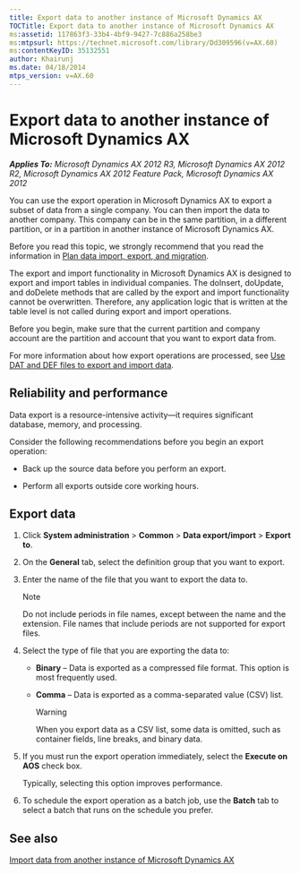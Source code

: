 ```yaml
---
title: Export data to another instance of Microsoft Dynamics AX
TOCTitle: Export data to another instance of Microsoft Dynamics AX
ms:assetid: 117863f3-33b4-4bf9-9427-7c886a258be3
ms:mtpsurl: https://technet.microsoft.com/library/Dd309596(v=AX.60)
ms:contentKeyID: 35132551
author: Khairunj
ms.date: 04/18/2014
mtps_version: v=AX.60
---
```


# Export data to another instance of Microsoft Dynamics AX 


_**Applies To:** Microsoft Dynamics AX 2012 R3, Microsoft Dynamics AX 2012 R2, Microsoft Dynamics AX 2012 Feature Pack, Microsoft Dynamics AX 2012_

You can use the export operation in Microsoft Dynamics AX to export a subset of data from a single company. You can then import the data to another company. This company can be in the same partition, in a different partition, or in a partition in another instance of Microsoft Dynamics AX.

Before you read this topic, we strongly recommend that you read the information in [Plan data import, export, and migration](plan-data-import-export-and-migration.md).

The export and import functionality in Microsoft Dynamics AX is designed to export and import tables in individual companies. The doInsert, doUpdate, and doDelete methods that are called by the export and import functionality cannot be overwritten. Therefore, any application logic that is written at the table level is not called during export and import operations.

Before you begin, make sure that the current partition and company account are the partition and account that you want to export data from.

For more information about how export operations are processed, see [Use DAT and DEF files to export and import data](use-dat-and-def-files-to-export-and-import-data.md).

## Reliability and performance

Data export is a resource-intensive activity—it requires significant database, memory, and processing.

Consider the following recommendations before you begin an export operation:

  - Back up the source data before you perform an export.

  - Perform all exports outside core working hours.

## Export data

1.  Click **System administration** \> **Common** \> **Data export/import** \> **Export to**.

2.  On the **General** tab, select the definition group that you want to export.

3.  Enter the name of the file that you want to export the data to.
    

    > [!NOTE]
    > <P>Do not include periods in file names, except between the name and the extension. File names that include periods are not supported for export files.</P>



4.  Select the type of file that you are exporting the data to:
    
      - **Binary** – Data is exported as a compressed file format. This option is most frequently used.
    
      - **Comma** – Data is exported as a comma-separated value (CSV) list.
        

        > [!WARNING]
        > <P>When you export data as a CSV list, some data is omitted, such as container fields, line breaks, and binary data.</P>



5.  If you must run the export operation immediately, select the **Execute on AOS** check box.
    
    Typically, selecting this option improves performance.

6.  To schedule the export operation as a batch job, use the **Batch** tab to select a batch that runs on the schedule you prefer.

## See also

[Import data from another instance of Microsoft Dynamics AX](import-data-from-another-instance-of-microsoft-dynamics-ax.md)

  


